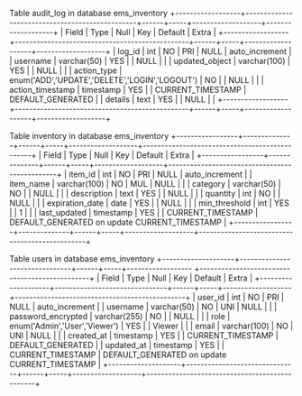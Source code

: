 Table audit_log in database ems_inventory
+------------------+------------------------------------------------+------+-----+-------------------+-------------------+
| Field            | Type                                           | Null | Key | Default           | Extra             |
+------------------+------------------------------------------------+------+-----+-------------------+-------------------+
| log_id           | int                                            | NO   | PRI | NULL              | auto_increment    |
| username         | varchar(50)                                    | YES  |     | NULL              |                   |
| updated_object   | varchar(100)                                   | YES  |     | NULL              |                   |
| action_type      | enum('ADD','UPDATE','DELETE','LOGIN','LOGOUT') | NO   |     | NULL              |                   |
| action_timestamp | timestamp                                      | YES  |     | CURRENT_TIMESTAMP | DEFAULT_GENERATED |
| details          | text                                           | YES  |     | NULL              |                   |
+------------------+------------------------------------------------+------+-----+-------------------+-------------------+

Table inventory in database ems_inventory
+-----------------+--------------+------+-----+-------------------+-----------------------------------------------+
| Field           | Type         | Null | Key | Default           | Extra                                         |
+-----------------+--------------+------+-----+-------------------+-----------------------------------------------+
| item_id         | int          | NO   | PRI | NULL              | auto_increment                                |
| item_name       | varchar(100) | NO   | MUL | NULL              |                                               |
| category        | varchar(50)  | NO   |     | NULL              |                                               |
| description     | text         | YES  |     | NULL              |                                               |
| quantity        | int          | NO   |     | NULL              |                                               |
| expiration_date | date         | YES  |     | NULL              |                                               |
| min_threshold   | int          | YES  |     | 1                 |                                               |
| last_updated    | timestamp    | YES  |     | CURRENT_TIMESTAMP | DEFAULT_GENERATED on update CURRENT_TIMESTAMP |
+-----------------+--------------+------+-----+-------------------+-----------------------------------------------+

Table users in database ems_inventory
+--------------------+-------------------------------+------+-----+------------------ +-----------------------------------------------+
| Field              | Type                          | Null | Key | Default           | Extra                                         |
+--------------------+-------------------------------+------+-----+-------------------+-----------------------------------------------+
| user_id            | int                           | NO   | PRI | NULL              | auto_increment                                |
| username           | varchar(50)                   | NO   | UNI | NULL              |                                               |
| password_encrypted | varchar(255)                  | NO   |     | NULL              |                                               |
| role               | enum('Admin','User','Viewer') | YES  |     | Viewer            |                                               |
| email              | varchar(100)                  | NO   | UNI | NULL              |                                               |
| created_at         | timestamp                     | YES  |     | CURRENT_TIMESTAMP | DEFAULT_GENERATED                             |
| updated_at         | timestamp                     | YES  |     | CURRENT_TIMESTAMP | DEFAULT_GENERATED on update CURRENT_TIMESTAMP |
+--------------------+-------------------------------+------+-----+-------------------+-----------------------------------------------+